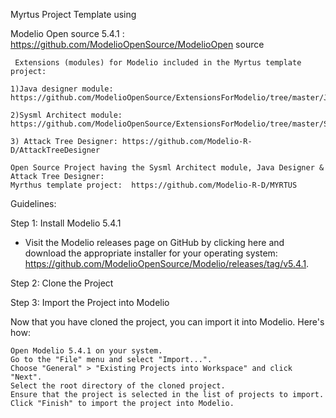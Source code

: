 Myrtus Project Template using
   
   Modelio Open source 5.4.1  :​  https://github.com/ModelioOpenSource/ModelioOpen source​

     Extensions (modules) for Modelio included in the Myrtus template project:​

    1)Java designer module: https://github.com/ModelioOpenSource/ExtensionsForModelio/tree/master/JavaDesigner​

    2)Sysml Architect module: https://github.com/ModelioOpenSource/ExtensionsForModelio/tree/master/SysMLArchitect​
    
    3) Attack Tree Designer: https://github.com/Modelio-R-D/AttackTreeDesigner

    Open Source Project having the Sysml Architect module, Java Designer & Attack Tree Designer: ​   
    Myrthus template project:  https://github.com/Modelio-R-D/MYRTUS


Guidelines: 

Step 1: Install Modelio 5.4.1
 - Visit the Modelio releases page on GitHub by clicking here and download the appropriate installer for your operating system:  https://github.com/ModelioOpenSource/Modelio/releases/tag/v5.4.1.

Step 2: Clone the Project

Step 3: Import the Project into Modelio

Now that you have cloned the project, you can import it into Modelio. Here's how:

    Open Modelio 5.4.1 on your system.
    Go to the "File" menu and select "Import...".
    Choose "General" > "Existing Projects into Workspace" and click "Next".
    Select the root directory of the cloned project.
    Ensure that the project is selected in the list of projects to import.
    Click "Finish" to import the project into Modelio.


